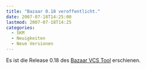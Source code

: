 ```yaml
---
title: "Bazaar 0.18 veroffentlicht."
date: 2007-07-18T14:25:00
lastmod: 2007-07-18T14:25
categories:
  - SKM
  - Neuigkeiten
  - Neue Versionen
---
```

Es ist die Release 0.18 des [Bazaar VCS Tool](http://bazaar-vcs.org/) erschienen. 
